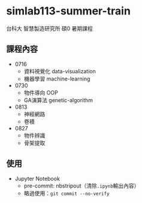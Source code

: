 # simlab113-summer-train

台科大 智慧製造研究所 碩0 暑期課程

## 課程內容
- 0716
    - 資料視覺化 data-visualization
    - 機器學習 machine-learning
- 0730
    - 物件導向 OOP
    - GA演算法 genetic-algorithm
- 0813
    - 神經網路
    - 卷積
- 0827
    - 物件辨識
    - 骨架提取

## 使用
- Jupyter Notebook
    - pre-commit: nbstripout（清除`.ipynb`輸出內容）
    - 略過使用：`git commit --no-verify`
